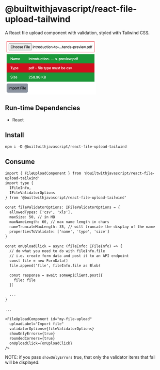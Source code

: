 # @builtwithjavascript/react-file-upload-tailwind
A React file upload component with validation, styled with Tailwind CSS.

<img src="readme-files/react-screenshot.png" alt="React Screenshot" style="width:300px;"/>


## Run-time Dependencies
- React

## Install
```
npm i -D @builtwithjavascript/react-file-upload-tailwind
```

## Consume
```
import { FileUploadComponent } from '@builtwithjavascript/react-file-upload-tailwind' 
import type { 
  IFileInfo,
  IFileValidatorOptions
} from '@builtwithjavascript/react-file-upload-tailwind' 

const fileValidatorOptions: IFileValidatorOptions = {
  allowedTypes: ['csv', 'xls'],
  maxSize: 50, // in MB
  maxNameLength: 60, // max name length in chars
  nameTruncateMaxLength: 35, // will truncate the display of the name
  propertiesToValidate: ['name', 'type', 'size']
}

const onUploadClick = async (fileInfo: IFileInfo) => {
  // do what you need to do with fileInfo.file
  // i.e. create form data and post it to an API endpoint
  const file = new FormData()
  file.append('file', fileInfo.file as Blob)

  const response = await someApiClient.post({
    file: file
  })

  ...
}

...

<FileUploadComponent id="my-file-upload" 
  uploadLabel="Import file"
  validatorOptions={fileValidatorOptions}
  showOnlyErrors={true}
  roundedCorners={true}
  onUploadClick={onUploadClick}
/>
```

NOTE: if you pass `showOnlyErrors` true, that only the validator items that fail will be displayed.

